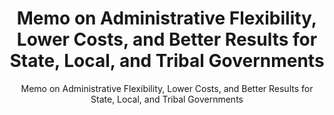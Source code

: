 ---
layout: resources-landing
title: "Memo on Administrative Flexibility, Lower Costs, and Better Results for State, Local, and Tribal Governments"
subtitle: "Memo on Administrative Flexibility, Lower Costs, and Better Results for State, Local, and Tribal Governments" 
external_link: https://www.govinfo.gov/content/pkg/DCPD-201100123/pdf/DCPD-201100123.pdf
filters: federal-financial-assistance coffa uniform-guidance-2-cfr-200 memorandum 2011 
fiscal_year: 2011
---